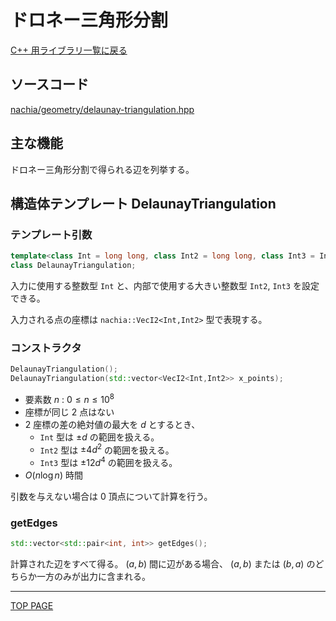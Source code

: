 # ドロネー三角形分割

[C++ 用ライブラリ一覧に戻る](../index.md)

## ソースコード

[nachia/geometry/delaunay-triangulation.hpp](https://github.com/NachiaVivias/cp-library/blob/main/Cpp/Include/nachia/geometry/delaunay-triangulation.hpp)

## 主な機能

ドロネー三角形分割で得られる辺を列挙する。

## 構造体テンプレート DelaunayTriangulation

### テンプレート引数

```c++
template<class Int = long long, class Int2 = long long, class Int3 = Int2>
class DelaunayTriangulation;
```

入力に使用する整数型 `Int` と、内部で使用する大きい整数型 `Int2`, `Int3` を設定できる。

入力される点の座標は `nachia::VecI2<Int,Int2>` 型で表現する。

### コンストラクタ

```c++
DelaunayTriangulation();
DelaunayTriangulation(std::vector<VecI2<Int,Int2>> x_points);
```

* 要素数 $n$ : $0 \leq n \leq 10^8$
* 座標が同じ $2$ 点はない
* $2$ 座標の差の絶対値の最大を $d$ とするとき、
    * `Int` 型は $\pm d$ の範囲を扱える。
    * `Int2` 型は $\pm 4d^2$ の範囲を扱える。
    * `Int3` 型は $\pm 12d^4$ の範囲を扱える。
* $O(n\log n)$ 時間

引数を与えない場合は $0$ 頂点について計算を行う。

### getEdges

```c++
std::vector<std::pair<int, int>> getEdges();
```

計算された辺をすべて得る。 $(a,b)$ 間に辺がある場合、 $(a,b)$ または $(b,a)$ のどちらか一方のみが出力に含まれる。

---

[TOP PAGE](https://nachiavivias.github.io/cp-library/)


<script type="text/x-mathjax-config">MathJax.Hub.Config({tex2jax:{inlineMath:[['\$','\$']],processEscapes:true},CommonHTML: {matchFontHeight:false}});</script>
<script type="text/javascript" async src="https://cdnjs.cloudflare.com/ajax/libs/mathjax/2.7.1/MathJax.js?config=TeX-MML-AM_CHTML"></script>
